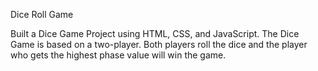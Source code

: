Dice Roll Game

Built a Dice Game Project using HTML, CSS, and JavaScript. The Dice Game is based on a two-player. Both players roll the dice and the player who gets the highest phase value will win the game.
